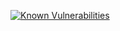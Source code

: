 [![Known Vulnerabilities](https://snyk.io/test/github/Sparticuz/dazser-payment-portal/badge.svg?targetFile=package.json)](https://snyk.io/test/github/Sparticuz/dazser-payment-portal?targetFile=package.json)
